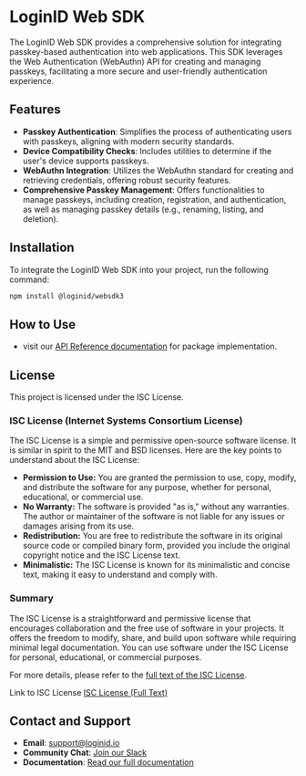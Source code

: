 # LoginID Web SDK

The LoginID Web SDK provides a comprehensive solution for integrating passkey-based authentication into web applications. This SDK leverages the Web Authentication (WebAuthn) API for creating and managing passkeys, facilitating a more secure and user-friendly authentication experience.

## Features

- **Passkey Authentication**: Simplifies the process of authenticating users with passkeys, aligning with modern security standards.
- **Device Compatibility Checks**: Includes utilities to determine if the user's device supports passkeys.
- **WebAuthn Integration**: Utilizes the WebAuthn standard for creating and retrieving credentials, offering robust security features.
- **Comprehensive Passkey Management**: Offers functionalities to manage passkeys, including creation, registration, and authentication, as well as managing passkey details (e.g., renaming, listing, and deletion).

## Installation

To integrate the LoginID Web SDK into your project, run the following command:

```sh
npm install @loginid/websdk3
```

## How to Use

- visit our [API Reference documentation](https://docs.loginid.io/Client-SDKs/Web/web) for package implementation.

## License

This project is licensed under the ISC License.

### ISC License (Internet Systems Consortium License)

The ISC License is a simple and permissive open-source software license. It is similar in spirit to the MIT and BSD licenses. Here are the key points to understand about the ISC License:

- **Permission to Use:** You are granted the permission to use, copy, modify, and distribute the software for any purpose, whether for personal, educational, or commercial use.
- **No Warranty:** The software is provided "as is," without any warranties. The author or maintainer of the software is not liable for any issues or damages arising from its use.
- **Redistribution:** You are free to redistribute the software in its original source code or compiled binary form, provided you include the original copyright notice and the ISC License text.
- **Minimalistic:** The ISC License is known for its minimalistic and concise text, making it easy to understand and comply with.

### Summary

The ISC License is a straightforward and permissive license that encourages collaboration and the free use of software in your projects. It offers the freedom to modify, share, and build upon software while requiring minimal legal documentation. You can use software under the ISC License for personal, educational, or commercial purposes.

For more details, please refer to the [full text of the ISC License](https://opensource.org/license/isc-license-txt/).

Link to ISC License
[ISC License (Full Text)](./LICENSE.md)

## Contact and Support

- **Email**: [support@loginid.io](mailto:support@loginid.io)
- **Community Chat**: [Join our Slack](https://loginidiocommunity.slack.com)
- **Documentation**: [Read our full documentation](https://docs.loginid.io)
